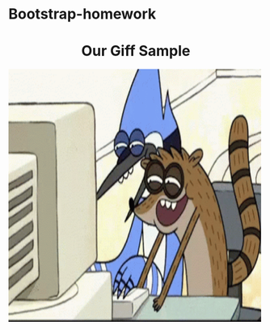 # Bootstrap-homework
<h1 align="center">Our Giff Sample</h1>
<p><img  align="left" src="https://github.com/fromcosmopolis/bootstrap-homework/blob/main/giff.gif" width="500" height="500"></p>
